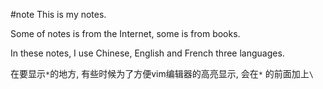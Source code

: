 #note
This is my notes.

Some of notes is from the Internet, some is from books.

In these notes, I use Chinese, English and French three languages.

在要显示`*`的地方, 有些时候为了方便vim编辑器的高亮显示, 会在`*` 的前面加上`\`
